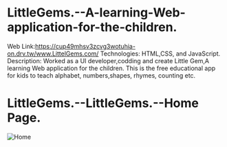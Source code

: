 # LittleGems.--A-learning-Web-application-for-the-children.
Web Link:https://cup49mhsv3zcvg3wotuhia-on.drv.tw/www.LittelGems.com/
Technologies: HTML,CSS, and JavaScript.
Description: Worked as a UI developer,codding and create Little Gem,A learning Web application for the children.
This is the free educational app for kids to teach alphabet, numbers,shapes, rhymes, counting etc.

# LittleGems.--LittleGems.--Home Page.
![Home](https://user-images.githubusercontent.com/56500273/107517534-e047b780-6bd3-11eb-9247-7d6508f56a69.PNG)


